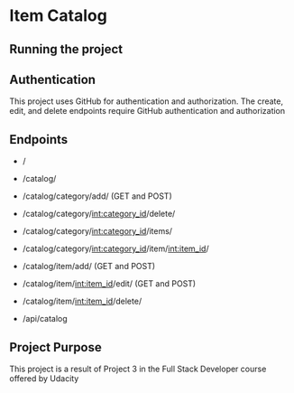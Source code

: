 # Item Catalog

## Running the project

## Authentication

This project uses GitHub for authentication and authorization. 
The create, edit, and delete endpoints require GitHub authentication and authorization

## Endpoints

* /

* /catalog/

* /catalog/category/add/ (GET and POST)

* /catalog/category/<int:category_id>/delete/

* /catalog/category/<int:category_id>/items/

* /catalog/category/<int:category_id>/item/<int:item_id>/

* /catalog/item/add/ (GET and POST)

* /catalog/item/<int:item_id>/edit/ (GET and POST)

* /catalog/item/<int:item_id>/delete/

* /api/catalog

## Project Purpose

This project is a result of Project 3 in the Full Stack Developer course offered by Udacity
